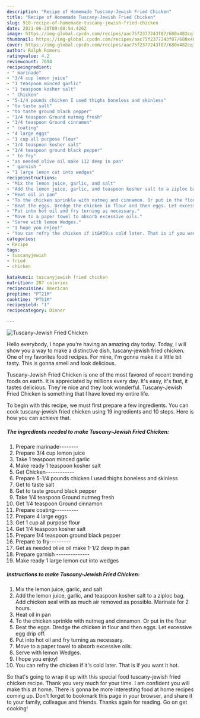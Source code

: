 ```yaml
---
description: "Recipe of Homemade Tuscany-Jewish Fried Chicken"
title: "Recipe of Homemade Tuscany-Jewish Fried Chicken"
slug: 910-recipe-of-homemade-tuscany-jewish-fried-chicken
date: 2021-06-20T09:08:54.426Z
image: https://img-global.cpcdn.com/recipes/aac75f2377243f87/680x482cq70/tuscany-jewish-fried-chicken-recipe-main-photo.jpg
thumbnail: https://img-global.cpcdn.com/recipes/aac75f2377243f87/680x482cq70/tuscany-jewish-fried-chicken-recipe-main-photo.jpg
cover: https://img-global.cpcdn.com/recipes/aac75f2377243f87/680x482cq70/tuscany-jewish-fried-chicken-recipe-main-photo.jpg
author: Ralph Romero
ratingvalue: 4.2
reviewcount: 7694
recipeingredient:
- " marinade"
- "3/4 cup lemon juice"
- "1 teaspoon minced garlic"
- "1 teaspoon kosher salt"
- " Chicken"
- "5-1/4 pounds chicken I used thighs boneless and skinless"
- "to taste salt"
- "to taste ground black pepper"
- "1/4 teaspoon Ground nutmeg fresh"
- "1/4 teaspoon Ground cinnamon"
- " coating"
- "4 large eggs"
- "1 cup all purpose flour"
- "1/4 teaspoon kosher salt"
- "1/4 teaspoon ground black pepper"
- " to fry"
- "as needed olive oil make 112 deep in pan"
- " garnish "
- "1 large lemon cut into wedges"
recipeinstructions:
- "Mix the lemon juice, garlic, and salt"
- "Add the lemon juice, garlic, and teaspoon kosher salt to a ziploc bag. Add chicken seal with as much air removed as possible. Marinate for 2 hours."
- "Heat oil in pan"
- "To the chicken sprinkle with nutmeg and cinnamon. Or put in the flour"
- "Beat the eggs. Dredge the chicken in flour and then eggs. Let excessive egg drip off."
- "Put into hot oil and fry turning as necessary."
- "Move to a paper towel to absorb excessive oils."
- "Serve with lemon Wedges."
- "I hope you enjoy!"
- "You can refry the chicken if it&#39;s cold later. That is if you want it hot."
categories:
- Recipe
tags:
- tuscanyjewish
- fried
- chicken

katakunci: tuscanyjewish fried chicken 
nutrition: 287 calories
recipecuisine: American
preptime: "PT21M"
cooktime: "PT51M"
recipeyield: "1"
recipecategory: Dinner

---
```



![Tuscany-Jewish Fried Chicken](https://img-global.cpcdn.com/recipes/aac75f2377243f87/680x482cq70/tuscany-jewish-fried-chicken-recipe-main-photo.jpg)

Hello everybody, I hope you're having an amazing day today. Today, I will show you a way to make a distinctive dish, tuscany-jewish fried chicken. One of my favorites food recipes. For mine, I'm gonna make it a little bit tasty. This is gonna smell and look delicious.

Tuscany-Jewish Fried Chicken is one of the most favored of recent trending foods on earth. It is appreciated by millions every day. It's easy, it's fast, it tastes delicious. They're nice and they look wonderful. Tuscany-Jewish Fried Chicken is something that I have loved my entire life.




To begin with this recipe, we must first prepare a few ingredients. You can cook tuscany-jewish fried chicken using 19 ingredients and 10 steps. Here is how you can achieve that.

<!--inarticleads1-->

##### The ingredients needed to make Tuscany-Jewish Fried Chicken:

1. Prepare  marinade--------
1. Prepare 3/4 cup lemon juice
1. Take 1 teaspoon minced garlic
1. Make ready 1 teaspoon kosher salt
1. Get  Chicken------------
1. Prepare 5-1/4 pounds chicken I used thighs boneless and skinless
1. Get to taste salt
1. Get to taste ground black pepper
1. Take 1/4 teaspoon Ground nutmeg fresh
1. Get 1/4 teaspoon Ground cinnamon
1. Prepare  coating----------
1. Prepare 4 large eggs
1. Get 1 cup all purpose flour
1. Get 1/4 teaspoon kosher salt
1. Prepare 1/4 teaspoon ground black pepper
1. Prepare  to fry---------
1. Get as needed olive oil make 1-1/2 deep in pan
1. Prepare  garnish --------------
1. Make ready 1 large lemon cut into wedges




<!--inarticleads2-->

##### Instructions to make Tuscany-Jewish Fried Chicken:

1. Mix the lemon juice, garlic, and salt
1. Add the lemon juice, garlic, and teaspoon kosher salt to a ziploc bag. Add chicken seal with as much air removed as possible. Marinate for 2 hours.
1. Heat oil in pan
1. To the chicken sprinkle with nutmeg and cinnamon. Or put in the flour
1. Beat the eggs. Dredge the chicken in flour and then eggs. Let excessive egg drip off.
1. Put into hot oil and fry turning as necessary.
1. Move to a paper towel to absorb excessive oils.
1. Serve with lemon Wedges.
1. I hope you enjoy!
1. You can refry the chicken if it&#39;s cold later. That is if you want it hot.




So that's going to wrap it up with this special food tuscany-jewish fried chicken recipe. Thank you very much for your time. I am confident you will make this at home. There is gonna be more interesting food at home recipes coming up. Don't forget to bookmark this page in your browser, and share it to your family, colleague and friends. Thanks again for reading. Go on get cooking!
